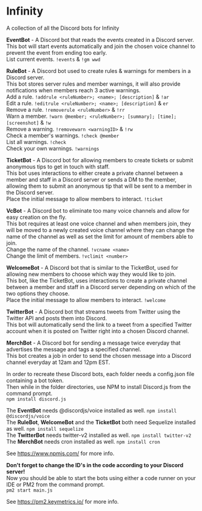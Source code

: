 # Infinity
A collection of all the Discord bots for Infinity

**EventBot** - A Discord bot that reads the events created in a Discord server.<br>
This bot will start events automatically and join the chosen voice channel to prevent the event from ending too early.<br>
List current events. `!events` & `!gm wwd`

**RuleBot** - A Discord bot used to create rules & warnings for members in a Discord server.<br>
This bot stores server rules and member warnings, it will also provide notifications when members reach 3 active warnings.<br>
Add a rule. `!addrule <ruleNumber>; <name>; [description]` & `!ar`<br>
Edit a rule. `!editrule <ruleNumber>; <name>; [description]` & `er`<br>
Remove a rule. `!removerule <ruleNumber>` & `!rr`<br>
Warn a member. `!warn @member; <ruleNumber>; [summary]; [time]; [screenshot]` & `!w`<br>
Remove a warning. `!removewarn <warningID>` & `!rw`<br>
Check a member's warnings. `!check @member`<br>
List all warnings. `!check`<br>
Check your own warnings. `!warnings`

**TicketBot** - A Discord bot for allowing members to create tickets or submit anonymous tips to get in touch with staff.<br>
This bot uses interactions to either create a private channel between a member and staff in a Discord server or sends a DM to the member, 
allowing them to submit an anonymous tip that will be sent to a member in the Discord server.<br>
Place the initial message to allow members to interact. `!ticket`

**VcBot** - A Discord bot to eliminate too many voice channels and allow for easy creation on the fly.<br>
This bot requires at least one voice channel and when members join, they will be moved to a newly created voice channel where they can 
change the name of the channel as well as set the limit for amount of members able to join.<br>
Change the name of the channel. `!vcname <name>`<br>
Change the limit of members. `!vclimit <number>`

**WelcomeBot** - A Discord bot that is similar to the TicketBot, used for allowing new members to choose which way they would like to join.<br>
This bot, like the TicketBot, uses interactions to create a private channel between a member and staff in a Discord server depending on which of the two options they choose.<br>
Place the initial message to allow members to interact. `!welcome`

**TwitterBot** - A Discord bot that streams tweets from Twitter using the Twitter API and posts them into Discord.<br>
This bot will automatically send the link to a tweet from a specified Twitter account when it is posted on Twitter right into a chosen Discord channel.

**MerchBot** - A Discord bot for sending a message twice everyday that advertises the message and tags a specified channel.<br>
This bot creates a job in order to send the chosen message into a Discord channel everyday at 12am and 12pm EST.

In order to recreate these Discord bots, each folder needs a config.json file containing a bot token.<br>
Then while in the folder directories, use NPM to install Discord.js from the command prompt.<br>
`npm install discord.js`

The **EventBot** needs @discordjs/voice installed as well. `npm install @discordjs/voice`<br>
The **RuleBot**, **WelcomeBot** and the **TicketBot** both need Sequelize installed as well. `npm install sequelize`<br>
The **TwitterBot** needs twitter-v2 installed as well. `npm install twitter-v2`<br>
The **MerchBot** needs cron installed as well. `npm install cron`

See https://www.npmjs.com/ for more info.

**Don't forget to change the ID's in the code according to your Discord server!**<br>
Now you should be able to start the bots using either a code runner on your IDE or PM2 from the command prompt.<br>
`pm2 start main.js`

See https://pm2.keymetrics.io/ for more info.
